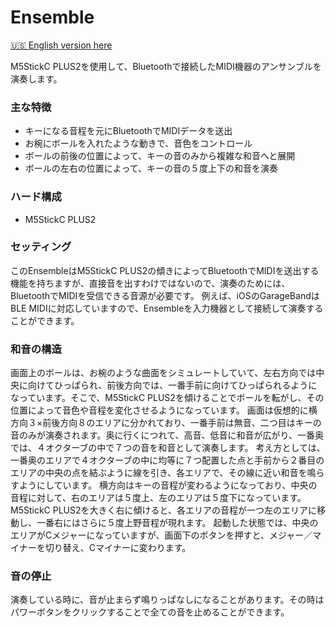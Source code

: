 # Ensemble


[🇺🇸 English version here](README.md)

M5StickC PLUS2を使用して、Bluetoothで接続したMIDI機器のアンサンブルを演奏します。

### 主な特徴
- キーになる音程を元にBluetoothでMIDIデータを送出
- お椀にボールを入れたような動きで、音色をコントロール
- ボールの前後の位置によって、キーの音のみから複雑な和音へと展開
- ボールの左右の位置によって、キーの音の５度上下の和音を演奏

### ハード構成
- M5StickC PLUS2

### セッティング
このEnsembleはM5StickC PLUS2の傾きによってBluetoothでMIDIを送出する機能を持ちますが、直接音を出すわけではないので、演奏のためには、BluetoothでMIDIを受信できる音源が必要です。
例えば、iOSのGarageBandはBLE MIDIに対応していますので、Ensembleを入力機器として接続して演奏することができます。

### 和音の構造
画面上のボールは、お椀のような曲面をシミュレートしていて、左右方向では中央に向けてひっぱられ、前後方向では、一番手前に向けてひっぱられるようになっています。そこで、M5StickC PLUS2を傾けることでボールを転がし、その位置によって音色や音程を変化させるようになっています。
画面は仮想的に横方向３×前後方向８のエリアに分かれており、一番手前は無音、二つ目はキーの音のみが演奏されます。奥に行くにつれて、高音、低音に和音が広がり、一番奥では、４オクターブの中で７つの音を和音として演奏します。
考え方としては、一番奥のエリアで４オクターブの中に均等に７つ配置した点と手前から２番目のエリアの中央の点を結ぶように線を引き、各エリアで、その線に近い和音を鳴らすようにしています。
横方向はキーの音程が変わるようになっており、中央の音程に対して、右のエリアは５度上、左のエリアは５度下になっています。
M5StickC PLUS2を大きく右に傾けると、各エリアの音程が一つ左のエリアに移動し、一番右にはさらに５度上野音程が現れます。
起動した状態では、中央のエリアがCメジャーになっていますが、画面下のボタンを押すと、メジャー／マイナーを切り替え、Cマイナーに変わります。

### 音の停止
演奏している時に、音が止まらず鳴りっぱなしになることがあります。その時はパワーボタンをクリックすることで全ての音を止めることができます。




